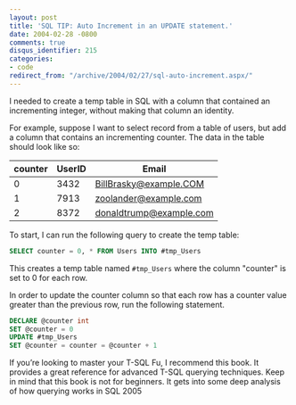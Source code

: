 ```yaml
---
layout: post
title: 'SQL TIP: Auto Increment in an UPDATE statement.'
date: 2004-02-28 -0800
comments: true
disqus_identifier: 215
categories:
- code
redirect_from: "/archive/2004/02/27/sql-auto-increment.aspx/"
---
```


I needed to create a temp table in SQL with a column that contained an incrementing integer, without making that column an identity.

For example, suppose I want to select record from a table of users, but add a column that contains an incrementing counter. The data in the table should look like so:

 counter | UserID | Email
---------|--------|------
 0       | 3432   | BillBrasky@example.COM
 1       | 7913   | zoolander@example.com
 2       | 8372   | donaldtrump@example.com

To start, I can run the following query to create the temp table:

```sql
SELECT counter = 0, * FROM Users INTO #tmp_Users
```

This creates a temp table named `#tmp_Users` where the column "counter"
is set to 0 for each row.

In order to update the counter column so that each row has a counter value greater than the previous row, run the following statement.

```sql
DECLARE @counter int
SET @counter = 0
UPDATE #tmp_Users
SET @counter = counter = @counter + 1
```

If you’re looking to master your T-SQL Fu, I recommend this book. It provides a great reference for advanced T-SQL querying techniques. Keep in mind that this book is not for beginners. It gets into some deep analysis of how querying works in SQL 2005
